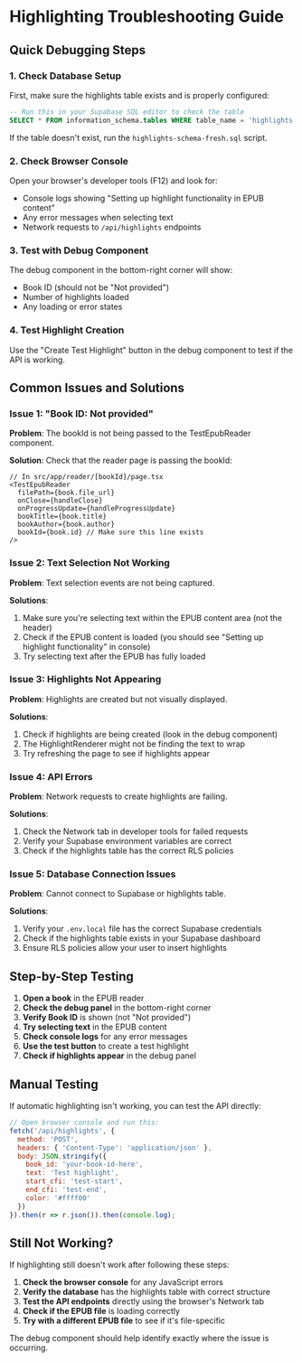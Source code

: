 # Highlighting Troubleshooting Guide

## Quick Debugging Steps

### 1. Check Database Setup
First, make sure the highlights table exists and is properly configured:

```sql
-- Run this in your Supabase SQL editor to check the table
SELECT * FROM information_schema.tables WHERE table_name = 'highlights';
```

If the table doesn't exist, run the `highlights-schema-fresh.sql` script.

### 2. Check Browser Console
Open your browser's developer tools (F12) and look for:
- Console logs showing "Setting up highlight functionality in EPUB content"
- Any error messages when selecting text
- Network requests to `/api/highlights` endpoints

### 3. Test with Debug Component
The debug component in the bottom-right corner will show:
- Book ID (should not be "Not provided")
- Number of highlights loaded
- Any loading or error states

### 4. Test Highlight Creation
Use the "Create Test Highlight" button in the debug component to test if the API is working.

## Common Issues and Solutions

### Issue 1: "Book ID: Not provided"
**Problem**: The bookId is not being passed to the TestEpubReader component.

**Solution**: Check that the reader page is passing the bookId:
```tsx
// In src/app/reader/[bookId]/page.tsx
<TestEpubReader 
  filePath={book.file_url} 
  onClose={handleClose}
  onProgressUpdate={handleProgressUpdate}
  bookTitle={book.title}
  bookAuthor={book.author}
  bookId={book.id} // Make sure this line exists
/>
```

### Issue 2: Text Selection Not Working
**Problem**: Text selection events are not being captured.

**Solutions**:
1. Make sure you're selecting text within the EPUB content area (not the header)
2. Check if the EPUB content is loaded (you should see "Setting up highlight functionality" in console)
3. Try selecting text after the EPUB has fully loaded

### Issue 3: Highlights Not Appearing
**Problem**: Highlights are created but not visually displayed.

**Solutions**:
1. Check if highlights are being created (look in the debug component)
2. The HighlightRenderer might not be finding the text to wrap
3. Try refreshing the page to see if highlights appear

### Issue 4: API Errors
**Problem**: Network requests to create highlights are failing.

**Solutions**:
1. Check the Network tab in developer tools for failed requests
2. Verify your Supabase environment variables are correct
3. Check if the highlights table has the correct RLS policies

### Issue 5: Database Connection Issues
**Problem**: Cannot connect to Supabase or highlights table.

**Solutions**:
1. Verify your `.env.local` file has the correct Supabase credentials
2. Check if the highlights table exists in your Supabase dashboard
3. Ensure RLS policies allow your user to insert highlights

## Step-by-Step Testing

1. **Open a book** in the EPUB reader
2. **Check the debug panel** in the bottom-right corner
3. **Verify Book ID** is shown (not "Not provided")
4. **Try selecting text** in the EPUB content
5. **Check console logs** for any error messages
6. **Use the test button** to create a test highlight
7. **Check if highlights appear** in the debug panel

## Manual Testing

If automatic highlighting isn't working, you can test the API directly:

```javascript
// Open browser console and run this:
fetch('/api/highlights', {
  method: 'POST',
  headers: { 'Content-Type': 'application/json' },
  body: JSON.stringify({
    book_id: 'your-book-id-here',
    text: 'Test highlight',
    start_cfi: 'test-start',
    end_cfi: 'test-end',
    color: '#ffff00'
  })
}).then(r => r.json()).then(console.log);
```

## Still Not Working?

If highlighting still doesn't work after following these steps:

1. **Check the browser console** for any JavaScript errors
2. **Verify the database** has the highlights table with correct structure
3. **Test the API endpoints** directly using the browser's Network tab
4. **Check if the EPUB file** is loading correctly
5. **Try with a different EPUB file** to see if it's file-specific

The debug component should help identify exactly where the issue is occurring.

